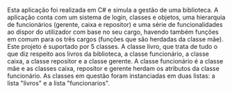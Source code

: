 Esta aplicação foi realizada em C# e simula a gestão de uma biblioteca. A aplicação conta com um sistema de login, classes e objetos, uma hierarquia de funcionários (gerente, caixa e repositor) e uma série de funcionalidades ao dispor do utilizador com base no seu cargo, havendo também funções em comum para os três cargos (funções que são herdadas da classe mãe).
Este projeto é suportado por 5 classes. A classe livro, que trata de tudo o que diz respeito aos livros da biblioteca, a classe funcionário, a classe caixa, a classe repositor e a classe gerente. A classe funcionário é a classe mãe e as classes caixa, repositor e gerente herdam os atributos da classe funcionário. As classes em questão foram instanciadas em duas listas: a lista "livros" e a lista "funcionarios".
